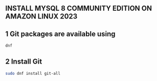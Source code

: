 
## INSTALL MYSQL 8 COMMUNITY EDITION ON AMAZON LINUX 2023

## 1 Git packages are available using 
```sh
dnf
```
## 2 Install Git
```sh
sudo dnf install git-all
```
